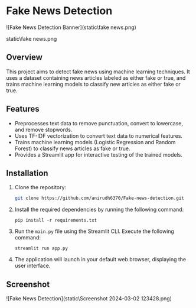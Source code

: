 # Fake News Detection

![Fake News Detection Banner](static\fake news.png)

static\fake news.png

## Overview

This project aims to detect fake news using machine learning techniques. It uses a dataset containing news articles labeled as either fake or true, and trains machine learning models to classify new articles as either fake or true.

## Features

- Preprocesses text data to remove punctuation, convert to lowercase, and remove stopwords.
- Uses TF-IDF vectorization to convert text data to numerical features.
- Trains machine learning models (Logistic Regression and Random Forest) to classify news articles as fake or true.
- Provides a Streamlit app for interactive testing of the trained models.

## Installation

1. Clone the repository:

   ```bash
   git clone https://github.com/anirudh6370/Fake-news-detection.git

2. Install the required dependencies by running the following command:
   ```
   pip install -r requirements.txt
   ```
3. Run the `main.py` file using the Streamlit CLI. Execute the following command:
   ```
   streamlit run app.py
   ```
   
5. The application will launch in your default web browser, displaying the user interface.
   
## Screenshot

![Fake News Detection](static\Screenshot 2024-03-02 123428.png)
